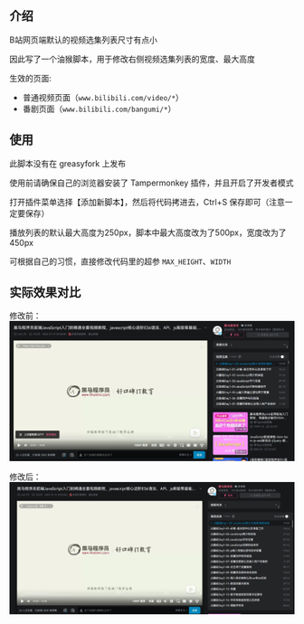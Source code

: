 ## 介绍
B站网页端默认的视频选集列表尺寸有点小

因此写了一个油猴脚本，用于修改右侧视频选集列表的宽度、最大高度

生效的页面:
- 普通视频页面（`www.bilibili.com/video/*`）
- 番剧页面（`www.bilibili.com/bangumi/*`）


## 使用
此脚本没有在 greasyfork 上发布

使用前请确保自己的浏览器安装了 Tampermonkey 插件，并且开启了开发者模式

打开插件菜单选择【添加新脚本】，然后将代码拷进去，Ctrl+S 保存即可（注意一定要保存）

播放列表的默认最大高度为250px，脚本中最大高度改为了500px，宽度改为了450px

可根据自己的习惯，直接修改代码里的超参 `MAX_HEIGHT`、`WIDTH`

## 实际效果对比

修改前：
![alt text](./img/1.png)

修改后：
![alt text](./img/2.png)